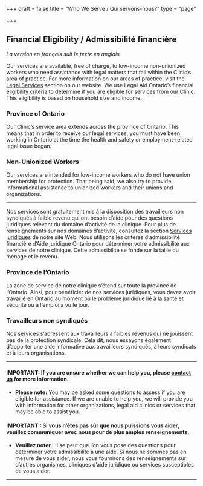 +++
draft = false
title = "Who We Serve / Qui servons-nous?"
type = "page"

+++
## **Financial Eligibility / Admissibilité financière**

_La version en français suit le texte en anglais._

Our services are available, free of charge, to low-income non-unionized workers who need assistance with legal matters that fall within the Clinic’s area of practice. For more information on our areas of practice, visit the [Legal Services](/features/legal-services/) section on our website. We use Legal Aid Ontario’s financial eligibility criteria to determine if you are eligible for services from our Clinic. This eligibility is based on household size and income.

### Province of Ontario

Our Clinic’s service area extends across the province of Ontario. This means that in order to receive our legal services, you must have been working in Ontario at the time the health and safety or employment-related legal issue began.

### Non-Unionized Workers

Our services are intended for low-income workers who do not have union membership for protection. That being said, we also try to provide informational assistance to unionized workers and their unions and organizations.

* * *

Nos services sont gratuitement mis à la disposition des travailleurs non syndiqués à faible revenu qui ont besoin d’aide pour des questions juridiques relevant du domaine d’activité de la clinique. Pour plus de renseignements sur nos domaines d’activité, consultez la section [Services juridiques](/features/legal-services/) de notre site Web. Nous utilisons les critères d’admissibilité financière d’Aide juridique Ontario pour déterminer votre admissibilité aux services de notre clinique. Cette admissibilité se fonde sur la taille du ménage et le revenu.

### Province de l’Ontario

La zone de service de notre clinique s’étend sur toute la province de l’Ontario. Ainsi, pour bénéficier de nos services juridiques, vous devez avoir travaillé en Ontario au moment où le problème juridique lié à la santé et sécurité ou à l’emploi a vu le jour.

### Travailleurs non syndiqués

Nos services s’adressent aux travailleurs à faibles revenus qui ne jouissent pas de la protection syndicale. Cela dit, nous essayons également d’apporter une aide informative aux travailleurs syndiqués, à leurs syndicats et à leurs organisations.

* * *

#### **IMPORTANT:** If you are unsure whether we can help you, please [contact us](/menu/contact/) for more information. 
* **Please note:** You may be asked some questions to assess if you are eligible for assistance. If we are unable to help you, we will provide you with information for other organizations, legal aid clinics or services that may be able to assist you.

#### **IMPORTANT :** Si vous n’êtes pas sûr que nous puissions vous aider, veuillez communiquer avec nous pour de plus amples renseignements. 
* **Veuillez noter :** Il se peut que l’on vous pose des questions pour déterminer votre admissibilité à une aide. Si nous ne sommes pas en mesure de vous aider, nous vous fournirons des renseignements sur d’autres organismes, cliniques d’aide juridique ou services susceptibles de vous aider.

* * *
